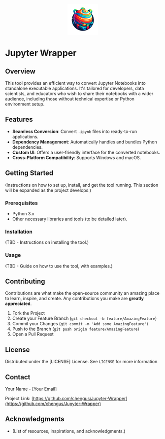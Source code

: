 <div align="center">
  <picture>
    <img alt="logo" height="100px" src="img/Jupyter Wrapper Logo V1.png">
  </picture>
</div>

# Jupyter Wrapper

## Overview
This tool provides an efficient way to convert Jupyter Notebooks into standalone executable applications. It's tailored for developers, data scientists, and educators who wish to share their notebooks with a wider audience, including those without technical expertise or Python environment setup.

## Features
- **Seamless Conversion**: Convert `.ipynb` files into ready-to-run applications.
- **Dependency Management**: Automatically handles and bundles Python dependencies.
- **Custom UI**: Offers a user-friendly interface for the converted notebooks.
- **Cross-Platform Compatibility**: Supports Windows and macOS.

## Getting Started
(Instructions on how to set up, install, and get the tool running. This section will be expanded as the project develops.)

### Prerequisites
- Python 3.x
- Other necessary libraries and tools (to be detailed later).

### Installation
(TBD - Instructions on installing the tool.)

### Usage
(TBD - Guide on how to use the tool, with examples.)

## Contributing
Contributions are what make the open-source community an amazing place to learn, inspire, and create. Any contributions you make are **greatly appreciated**.

1. Fork the Project
2. Create your Feature Branch (`git checkout -b feature/AmazingFeature`)
3. Commit your Changes (`git commit -m 'Add some AmazingFeature'`)
4. Push to the Branch (`git push origin feature/AmazingFeature`)
5. Open a Pull Request

## License
Distributed under the [LICENSE] License. See `LICENSE` for more information.

## Contact
Your Name - [Your Email]

Project Link: [https://github.com/chengus/Jupyter-Wrapper](https://github.com/chengus/Jupyter-Wrapper)

## Acknowledgments
- (List of resources, inspirations, and acknowledgments.)
